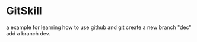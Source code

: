 # GitSkill
a example for learning how to use github and git
create a new branch "dec"
add a branch dev.
